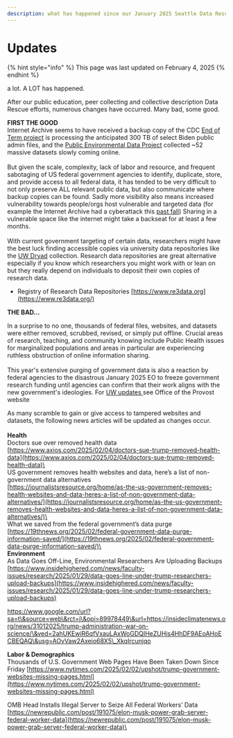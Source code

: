 ```yaml
---
description: what has happened since our January 2025 Seattle Data Rescues?
---
```


# Updates

{% hint style="info" %}
This page was last updated on February 4, 2025
{% endhint %}

a lot. A LOT has happened.

After our public education, peer collecting and collective description Data Rescue efforts, numerous changes have occurred. Many bad, some good.

**FIRST THE GOOD**\
Internet Archive seems to have received a backup copy of the CDC [End of Term project](https://eotarchive.org/data/) is processing the anticipated 300 TB of select Biden public admin files, and the [Public Environmental Data Project](https://screening-tools.com/) collected \~52 massive datasets slowly coming online.\
\
But given the scale, complexity, lack of labor and resource, and frequent sabotaging of US federal government agencies to identify, duplicate, store, and provide access to all federal data, it has tended to be very difficult to not only preserve ALL relevant public data, but also communicate where backup copies can be found. Sadly more visibility also means increased vulnerability towards people/orgs host vulnerable and targeted data (for example the Internet Archive had a cyberattack this [past fall](https://www.google.com/url?sa=t\&source=web\&rct=j\&opi=89978449\&url=https://www.npr.org/2024/10/20/nx-s1-5159000/internet-archive-hack-leak-wayback-machine\&ved=2ahUKEwjZ8pf_26iLAxUYDTQIHac9LesQFnoECBMQAQ\&usg=AOvVaw1joDTA8qzmXhCcmaF1BHor)) Sharing in a vulnerable space like the internet might take a backseat for at least a few months.\
\
With current government targeting of certain data, researchers might have the best luck finding accessible copies via university data repositories like the [UW Dryad](https://datadryad.org/search?f%5Bdryad_author_affiliation_name_sm%5D%5B%5D=University+of+Washington\&q=washington) collection. Research data repositories are great alternative especially if you know which researchers you might work with or lean on but they really depend on individuals to deposit their own copies of research data.

* Registry of Research Data Repositories [https://www.re3data.org](https://www.re3data.org/)

**THE BAD...**

In a surprise to no one, thousands of federal files, websites, and datasets were either removed, scrubbed, revised, or simply put offline. Crucial areas of research, teaching, and community knowing include Public Health issues for marginalized populations and areas in particular are experiencing ruthless obstruction of online information sharing. \
\
This year's extensive purging of government data is also a reaction by federal agencies to the disastrous January 2025 EO to freeze government research funding until agencies can confirm that their work aligns with the new government's ideologies. For [UW updates ](https://www.washington.edu/provost/federal-policy-updates/)see Office of the Provost website

As many scramble to gain or give access to tampered websites and datasets, the following news articles will be updated as changes occur.\
\
**Health**\
Doctors sue over removed health data\
[https://www.axios.com/2025/02/04/doctors-sue-trump-removed-health-data](https://www.axios.com/2025/02/04/doctors-sue-trump-removed-health-data)\
\
US government removes health websites and data, here’s a list of non-government data alternatives\
[https://journalistsresource.org/home/as-the-us-government-removes-health-websites-and-data-heres-a-list-of-non-government-data-alternatives/](https://journalistsresource.org/home/as-the-us-government-removes-health-websites-and-data-heres-a-list-of-non-government-data-alternatives/)\
\
What we saved from the federal government’s data purge\
[https://19thnews.org/2025/02/federal-government-data-purge-information-saved/](https://19thnews.org/2025/02/federal-government-data-purge-information-saved/)\
\
**Environment**\
As Data Goes Off-Line, Environmental Researchers Are Uploading Backups [https://www.insidehighered.com/news/faculty-issues/research/2025/01/29/data-goes-line-under-trump-researchers-upload-backups](https://www.insidehighered.com/news/faculty-issues/research/2025/01/29/data-goes-line-under-trump-researchers-upload-backups)

https://www.google.com/url?sa=t\&source=web\&rct=j\&opi=89978449\&url=https://insideclimatenews.org/news/31012025/trump-administration-war-on-science/\&ved=2ahUKEwiR6qfVxauLAxWoGDQIHeZUHis4HhDF9AEoAHoECBEQAQ\&usg=AOvVaw2Axeio68X5\_XkqIrcunjqo

**Labor & Demographics**\
Thousands of U.S. Government Web Pages Have Been Taken Down Since Friday [https://www.nytimes.com/2025/02/02/upshot/trump-government-websites-missing-pages.html](https://www.nytimes.com/2025/02/02/upshot/trump-government-websites-missing-pages.html)

OMB Head Installs Illegal Server to Seize All Federal Workers’ Data [https://newrepublic.com/post/191075/elon-musk-power-grab-server-federal-worker-data](https://newrepublic.com/post/191075/elon-musk-power-grab-server-federal-worker-data)\
